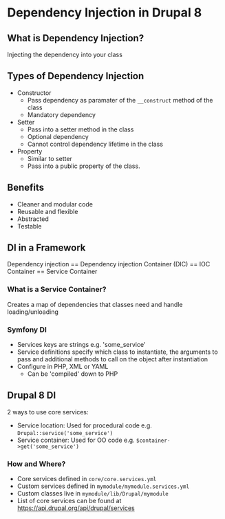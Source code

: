 # Dependency Injection in Drupal 8

## What is Dependency Injection?

Injecting the dependency into your class

## Types of Dependency Injection

* Constructor
  * Pass dependency as paramater of the `__construct` method of the class
  * Mandatory dependency
* Setter
  * Pass into a setter method in the class
  * Optional dependency
  * Cannot control dependency lifetime in the class
* Property
  * Similar to setter
  * Pass into a public property of the class.

## Benefits

* Cleaner and modular code
* Reusable and flexible
* Abstracted
* Testable

## DI in a Framework

Dependency injection == Dependency injection Container (DIC) == IOC Container == Service Container

### What is a Service Container?

Creates a map of dependencies that classes need and handle loading/unloading

### Symfony DI

* Services keys are strings e.g. 'some_service'
* Service definitions specify which class to instantiate, the arguments to pass and additional methods to call on the object after instantiation
* Configure in PHP, XML or YAML
  * Can be 'compiled' down to PHP

## Drupal 8 DI

2 ways to use core services:

* Service location: Used for procedural code e.g. `Drupal::service('some_service')`
* Service container: Used for OO code e.g. `$container->get('some_service')`

### How and Where?

* Core services defined in `core/core.services.yml`
* Custom services defined in `mymodule/mymodule.services.yml`
* Custom classes live in `mymodule/lib/Drupal/mymodule`
* List of core services can be found at https://api.drupal.org/api/drupal/services
